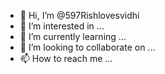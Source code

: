 - 👋 Hi, I’m @597Rishlovesvidhi
- 👀 I’m interested in ...
- 🌱 I’m currently learning ...
- 💞️ I’m looking to collaborate on ...
- 📫 How to reach me ...

<!---
597Rishlovesvidhi/597Rishlovesvidhi is a ✨ special ✨ repository because its `README.md` (this file) appears on your GitHub profile.
You can click the Preview link to take a look at your changes.
--->
